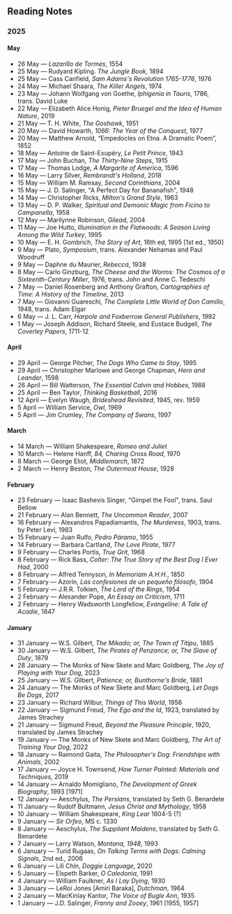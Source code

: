 ## Reading Notes

### 2025

#### May
* 26 May &mdash; *Lazarillo de Tormes*, 1554 
* 25 May &mdash; Rudyard Kipling. *The Jungle Book*, 1894 
* 25 May &mdash; Cass Canfield, *Sam Adams's Revolution 1765-1776*, 1976
* 24 May &mdash; Michael Shaara, *The Killer Angels*, 1974 
* 23 May &mdash; Johann Wolfgang von Goethe, *Iphigenia in Tauris*, 1786, trans. David Luke 
* 22 May &mdash; Elizabeth Alice Honig, *Pieter Bruegel and the Idea of Human Nature*, 2019 
* 21 May &mdash; T. H. White, *The Goshawk*, 1951
* 20 May &mdash; David Howarth, *1066: The Year of the Conquest*, 1977
* 20 May &mdash; Matthew Arnold, “Empedocles on Etna. A Dramatic Poem”, 1852
* 18 May &mdash; Antoine de Saint-Exupéry, *Le Petit Prince*, 1943
* 17 May &mdash; John Buchan, *The Thirty-Nine Steps*, 1915 
* 17 May &mdash; Thomas Lodge, *A Margarite of America*, 1596 
* 16 May &mdash; Larry Silver, *Rembrandt's Holland*, 2018 
* 15 May &mdash; William M. Ramsay, *Second Corinthians*, 2004
* 15 May &mdash; J. D. Salinger, "A Perfect Day for Bananafish", 1948
* 14 May &mdash; Christopher Ricks, *Milton's Grand Style*, 1963
* 13 May &mdash; D. P. Walker, *Spiritual and Demonic Magic from Ficino to Campanella*, 1958 
* 12 May &mdash; Marilynne Robinson, *Gilead*, 2004
* 11 May &mdash; Joe Hutto, *Illumination in the Flatwoods: A Season Living Among the Wild Turkey*, 1995
* 10 May &mdash; E. H. Gombrich, *The Story of Art*, 16th ed, 1995 [1st ed., 1950] 
* 9 May &mdash; Plato, *Symposium*, trans. Alexander Nehamas and Paul Woodruff 
* 9 May &mdash; Daphne du Maurier, *Rebecca*, 1938
* 8 May &mdash; Carlo Ginzburg, *The Cheese and the Worms: The Cosmos of a Sixteenth-Century Miller*, 1976, trans. John and Anne C. Tedeschi
* 7 May &mdash; Daniel Rosenberg and Anthony Grafton, *Cartographies of Time: A History of the Timeline*, 2013
* 7 May &mdash; Giovanni Guareschi, *The Complete Little World of Don Camillo*, 1948, trans. Adam Elgar
* 6 May &mdash; J. L. Carr, *Harpole and Foxberrow General Publishers*, 1992 
* 1 May &mdash; Joseph Addison, Richard Steele, and Eustace Budgell, *The Coverley Papers*, 1711-12

#### April
* 29 April &mdash; George Pitcher, *The Dogs Who Came to Stay*, 1995
* 29 April &mdash; Christopher Marlowe and George Chapman, *Hero and Leander*, 1598 
* 26 April &mdash; Bill Watterson, *The Essential Calvin and Hobbes*, 1988
* 25 April &mdash; Ben Taylor, *Thinking Basketball*, 2016
* 12 April &mdash; Evelyn Waugh, *Brideshead Revisited*, 1945, rev. 1959 
* 5 April &mdash; William Service, *Owl*, 1969
* 5 April &mdash; Jim Crumley, *The Company of Swans*, 1997 

#### March
* 14 March &mdash; William Shakespeare, *Romeo and Juliet*
* 10 March &mdash; Helene Hanff, *84, Charing Cross Road*, 1970 
* 8 March &mdash; George Eliot, *Middlemarch*, 1872 
* 2 March &mdash; Henry Beston, *The Outermost House*, 1928 

#### February 
* 23 February &mdash; Isaac Bashevis Singer, "Gimpel the Fool", trans. Saul Bellow
* 21 February &mdash; Alan Bennett, *The Uncommon Reader*, 2007
* 16 February &mdash; Alexandros Papadiamantis, *The Murderess*, 1903, trans. by Peter Levi, 1983 
* 15 February &mdash; Juan Rulfo, *Pedro Páramo*, 1955
* 14 February &mdash; Barbara Cartland, *The Love Pirate*, 1977 
* 9 February &mdash; Charles Portis, *True Grit*, 1968 
* 8 February &mdash; Rick Bass, *Colter: The True Story of the Best Dog I Ever Had*, 2000 
* 8 February &mdash; Alfred Tennyson, *In Memoriam A.H.H.*, 1850 
* 7 February &mdash; Azorín, *Las confesiones de un pequeño filósofo*, 1904 
* 5 February &mdash; J.R.R. Tolkien, *The Lord of the Rings*, 1954
* 2 February &mdash; Alexander Pope, *An Essay on Criticism*, 1711
* 2 February &mdash; Henry Wadsworth Longfellow, *Evangeline: A Tale of Acadie*, 1847
#### January
* 31 January &mdash; W.S. Gilbert, *The Mikado; or, The Town of Titipu*, 1885 
* 30 January &mdash; W.S. Gilbert, *The Pirates of Penzance; or, The Slave of Duty*, 1879
* 28 January &mdash; The Monks of New Skete and Marc Goldberg, *The Joy of Playing with Your Dog*, 2023
* 25 January &mdash; W.S. Gilbert, *Patience; or, Bunthorne's Bride*, 1881
* 24 January &mdash; The Monks of New Skete and Marc Goldberg, *Let Dogs Be Dogs*, 2017 
* 23 January &mdash; Richard Wilbur, *Things of This World*, 1956 
* 22 January &mdash; Sigmund Freud, *The Ego and the Id*, 1923, translated by James Strachey 
* 21 January &mdash; Sigmund Freud, *Beyond the Pleasure Principle*, 1920, translated by James Strachey
* 19 January &mdash; The Monks of New Skete and Marc Goldberg, *The Art of Training Your Dog*, 2022
* 18 January &mdash; Raimond Gaita, *The Philosopher's Dog: Friendships with Animals*, 2002 
* 17 January &mdash; Joyce H. Townsend, *How Turner Painted: Materials and Techniques*, 2019 
* 14 January &mdash; Arnaldo Momigliano, *The Development of Greek Biography*, 1993 [1971]
* 12 January &mdash; Aeschylus, *The Persians*, translated by Seth G. Benardete
* 11 January &mdash; Rudolf Bultmann, *Jesus Christ and Mythology*, 1958
* 10 January &mdash; William Shakespeare, *King Lear* 1604-5 (?)
* 9 January &mdash; *Sir Orfeo*, MS c. 1330
* 8 January &mdash; Aeschylus, *The Suppliant Maidens*, translated by Seth G. Benardete
* 7 January &mdash; Larry Watson, *Montana, 1948*, 1993
* 6 January &mdash; Turid Rugaas, *On Talking Terms with Dogs: Calming Signals*, 2nd ed., 2006
* 6 January &mdash; Lili Chin, *Doggie Language*, 2020
* 5 January &mdash; Elspeth Barker, *O Caledonia*, 1991
* 4 January &mdash; William Faulkner, *As I Lay Dying*, 1930
* 3 January &mdash; LeRoi Jones [Amiri Baraka], *Dutchman*, 1964
* 2 January &mdash; MacKinlay Kantor, *The Voice of Bugle Ann*, 1935
* 1 January &mdash; J.D. Salinger, *Franny and Zooey*, 1961 [1955, 1957] 
